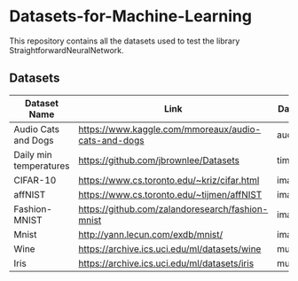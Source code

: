 # Datasets-for-Machine-Learning
This repository contains all the datasets used to test the library StraightforwardNeuralNetwork.

## Datasets
|__Dataset Name__        |__Link__                                             |__Data types__        | __Problem type__ |
|------------------------|-----------------------------------------------------|----------------------|------------------|
| Audio Cats and Dogs    | https://www.kaggle.com/mmoreaux/audio-cats-and-dogs | audio                | classification   |
| Daily min temperatures | https://github.com/jbrownlee/Datasets               | time series          | regression       |
| CIFAR-10               | https://www.cs.toronto.edu/~kriz/cifar.html         | image                | classification   |
| affNIST                | https://www.cs.toronto.edu/~tijmen/affNIST          | image                | classification   |
| Fashion-MNIST          | https://github.com/zalandoresearch/fashion-mnist    | image                | classification   |
| Mnist                  | http://yann.lecun.com/exdb/mnist/                   | image                | classification   |
| Wine                   | https://archive.ics.uci.edu/ml/datasets/wine        | multivariate         | classification   |
| Iris                   | https://archive.ics.uci.edu/ml/datasets/iris        | multivariate         | classification   |
